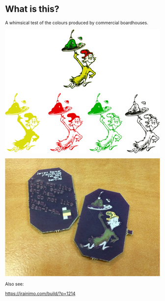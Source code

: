 # What is this?

A whimsical test of the colours produced by commercial boardhouses.

![Sam-I-Am Components](Sam-I-Am-Components.png)

![Sam-I-Am board](Sam-I-Am-Phys-768x583.jpg)

Also see:

https://jrainimo.com/build/?p=1214